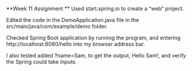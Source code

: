 **Week 11 Assignment 
**
Used start.spring.io to create a “web” project. 

Edited the code in the DemoApplication.java file in the src/main/java/com/example/demo folder.

Checked Spring Boot application by running the program, and entering http://localhost:8080/hello into my browser address bar. 

I also tested added ?name=Sam, to get the output, Hello Sam!, and verify the Spring could take inputs.
